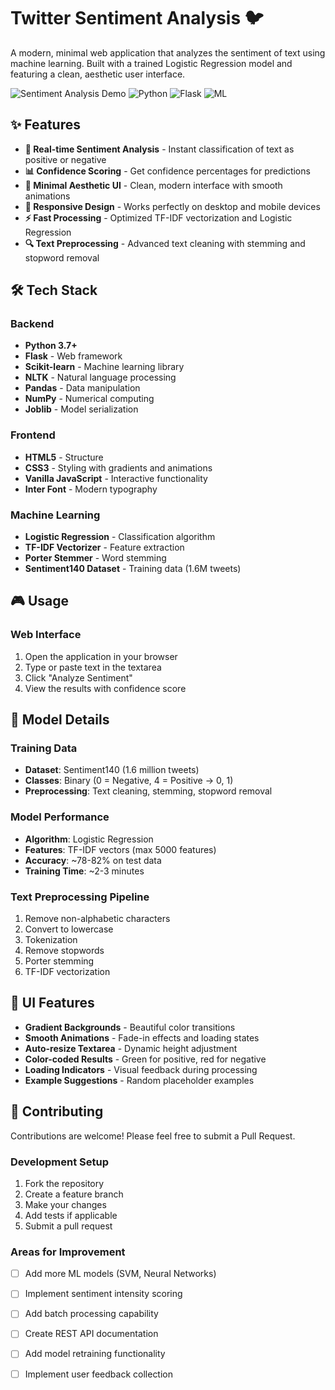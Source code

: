 # Twitter Sentiment Analysis 🐦

A modern, minimal web application that analyzes the sentiment of text using machine learning. Built with a trained Logistic Regression model and featuring a clean, aesthetic user interface.

![Sentiment Analysis Demo](https://img.shields.io/badge/Status-Active-brightgreen) ![Python](https://img.shields.io/badge/Python-3.7+-blue) ![Flask](https://img.shields.io/badge/Flask-2.3+-red) ![ML](https://img.shields.io/badge/ML-Scikit--Learn-orange)

## ✨ Features

- **🎯 Real-time Sentiment Analysis** - Instant classification of text as positive or negative
- **📊 Confidence Scoring** - Get confidence percentages for predictions
- **🎨 Minimal Aesthetic UI** - Clean, modern interface with smooth animations
- **📱 Responsive Design** - Works perfectly on desktop and mobile devices
- **⚡ Fast Processing** - Optimized TF-IDF vectorization and Logistic Regression
- **🔍 Text Preprocessing** - Advanced text cleaning with stemming and stopword removal

## 🛠️ Tech Stack

### Backend
- **Python 3.7+**
- **Flask** - Web framework
- **Scikit-learn** - Machine learning library
- **NLTK** - Natural language processing
- **Pandas** - Data manipulation
- **NumPy** - Numerical computing
- **Joblib** - Model serialization

### Frontend
- **HTML5** - Structure
- **CSS3** - Styling with gradients and animations
- **Vanilla JavaScript** - Interactive functionality
- **Inter Font** - Modern typography

### Machine Learning
- **Logistic Regression** - Classification algorithm
- **TF-IDF Vectorizer** - Feature extraction
- **Porter Stemmer** - Word stemming
- **Sentiment140 Dataset** - Training data (1.6M tweets)

## 🎮 Usage

### Web Interface
1. Open the application in your browser
2. Type or paste text in the textarea
3. Click "Analyze Sentiment"
4. View the results with confidence score


## 🧠 Model Details

### Training Data
- **Dataset**: Sentiment140 (1.6 million tweets)
- **Classes**: Binary (0 = Negative, 4 = Positive → 0, 1)
- **Preprocessing**: Text cleaning, stemming, stopword removal

### Model Performance
- **Algorithm**: Logistic Regression
- **Features**: TF-IDF vectors (max 5000 features)
- **Accuracy**: ~78-82% on test data
- **Training Time**: ~2-3 minutes

### Text Preprocessing Pipeline
1. Remove non-alphabetic characters
2. Convert to lowercase
3. Tokenization
4. Remove stopwords
5. Porter stemming
6. TF-IDF vectorization

## 🎨 UI Features

- **Gradient Backgrounds** - Beautiful color transitions
- **Smooth Animations** - Fade-in effects and loading states
- **Auto-resize Textarea** - Dynamic height adjustment
- **Color-coded Results** - Green for positive, red for negative
- **Loading Indicators** - Visual feedback during processing
- **Example Suggestions** - Random placeholder examples

## 🤝 Contributing

Contributions are welcome! Please feel free to submit a Pull Request.

### Development Setup
1. Fork the repository
2. Create a feature branch
3. Make your changes
4. Add tests if applicable
5. Submit a pull request

### Areas for Improvement
- [ ] Add more ML models (SVM, Neural Networks)
- [ ] Implement sentiment intensity scoring
- [ ] Add batch processing capability
- [ ] Create REST API documentation
- [ ] Add model retraining functionality
- [ ] Implement user feedback collection



